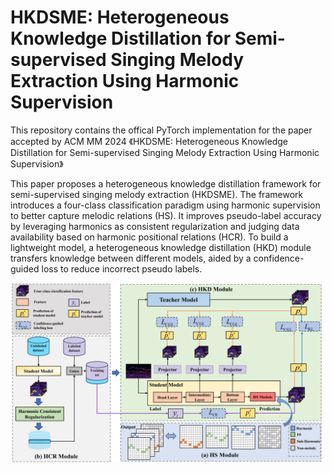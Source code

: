 # HKDSME: Heterogeneous Knowledge Distillation for Semi-supervised Singing Melody Extraction Using Harmonic Supervision

This repository contains the offical PyTorch implementation for the paper accepted by ACM MM 2024 《HKDSME: Heterogeneous Knowledge Distillation for Semi-supervised Singing Melody Extraction Using Harmonic Supervision》

This paper proposes a heterogeneous knowledge distillation framework for semi-supervised singing melody extraction (HKDSME). The framework introduces a four-class classification paradigm using harmonic supervision to better capture melodic relations (HS). It improves pseudo-label accuracy by leveraging harmonics as consistent regularization and judging data availability based on harmonic positional relations (HCR). To build a lightweight model, a heterogeneous knowledge distillation (HKD) module transfers knowledge between different models, aided by a confidence-guided loss to reduce incorrect pseudo labels.

<img src="assets/hkdsme.png" width="500px"/>
